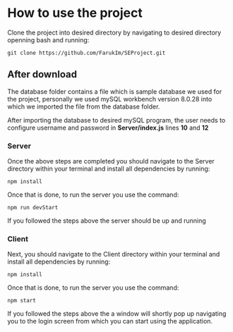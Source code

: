 # How to use the project

Clone the project into desired directory by navigating to desired directory openning bash and running:

```
git clone https://github.com/FarukIm/SEProject.git
```

## After download

The database folder contains a file which is sample database we used for the project, personally we used mySQL workbench version 8.0.28 into which we imported the file from the database folder.

After importing the database to desired mySQL program, the user needs to configure username and password in **Server/index.js** lines **10** and **12**

### Server

Once the above steps are completed you should navigate to the Server directory within your terminal and install all dependencies by running:

```
npm install
```

Once that is done, to run the server you use the command:

```
npm run devStart
```

If you followed the steps above the server should be up and running

### Client

Next, you should navigate to the Client directory within your terminal and install all dependencies by running:

```
npm install
```

Once that is done, to run the server you use the command:

```
npm start
```

If you followed the steps above the a window will shortly pop up navigating you to the login screen from which you can start using the application.
